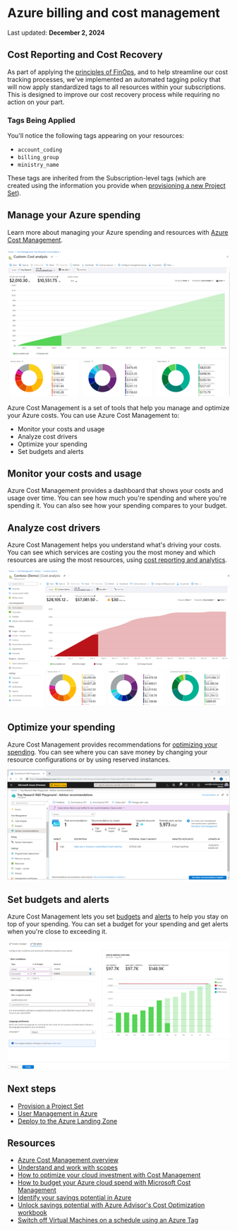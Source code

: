 # Azure billing and cost management

Last updated: **December 2, 2024**

## Cost Reporting and Cost Recovery

As part of applying the [principles of FinOps](https://www.finops.org/framework/principles/), and to help streamline our cost tracking processes, we've implemented an automated tagging policy that will now apply standardized tags to all resources within your subscriptions. This is designed to improve our cost recovery process while requiring no action on your part.

### Tags Being Applied

You'll notice the following tags appearing on your resources:

* `account_coding`
* `billing_group`
* `ministry_name`

These tags are inherited from the Subscription-level tags (which are created using the information you provide when [provisioning a new Project Set](../../welcome/provision-a-project-set.md)).

## Manage your Azure spending

Learn more about managing your Azure spending and resources with [Azure Cost Management](https://learn.microsoft.com/en-us/azure/cost-management-billing/costs/overview-cost-management).

![Azure Cost Management](../images/accumulated-costs-view.png "Azure Cost Management")

Azure Cost Management is a set of tools that help you manage and optimize your Azure costs. You can use Azure Cost Management to:

- Monitor your costs and usage
- Analyze cost drivers
- Optimize your spending
- Set budgets and alerts

## Monitor your costs and usage

Azure Cost Management provides a dashboard that shows your costs and usage over time. You can see how much you're spending and where you're spending it. You can also see how your spending compares to your budget.

## Analyze cost drivers

Azure Cost Management helps you understand what's driving your costs. You can see which services are costing you the most money and which resources are using the most resources, using [cost reporting and analytics](https://learn.microsoft.com/en-us/azure/cost-management-billing/costs/reporting-get-started).

!["Cost Analysis"](../images/cost-analysis.png "Cost Analysis")

## Optimize your spending

Azure Cost Management provides recommendations for [optimizing your spending](https://learn.microsoft.com/en-us/azure/cost-management-billing/costs/tutorial-acm-opt-recommendations). You can see where you can save money by changing your resource configurations or by using reserved instances.

!["Advisor Cost Optimization Recommendations"](../images/advisor-recommendations.png "Advisor Cost Optimization Recommendations")

## Set budgets and alerts

Azure Cost Management lets you set [budgets](https://learn.microsoft.com/en-us/azure/cost-management-billing/costs/tutorial-acm-create-budgets?tabs=psbudget) and [alerts](https://learn.microsoft.com/en-us/azure/cost-management-billing/costs/tutorial-acm-create-budgets?tabs=psbudget#configure-forecasted-budget-alerts) to help you stay on top of your spending. You can set a budget for your spending and get alerts when you're close to exceeding it.

!["Set Budget Alerts"](../images/budget-set-alert.png "Set Budget Alerts")

## Next steps

* [Provision a Project Set](../../welcome/provision-a-project-set.md)
* [User Management in Azure](../design-build-deploy/user-management.md)
* [Deploy to the Azure Landing Zone](../design-build-deploy/deploy-to-the-azure-landing-zone.md)

## Resources

* [Azure Cost Management overview](https://learn.microsoft.com/en-us/azure/cost-management-billing/costs/overview-cost-management)
* [Understand and work with scopes](https://learn.microsoft.com/en-us/azure/cost-management-billing/costs/understand-work-scopes)
* [How to optimize your cloud investment with Cost Management](https://learn.microsoft.com/en-us/azure/cost-management-billing/costs/cost-mgt-best-practices)
* [How to budget your Azure cloud spend with Microsoft Cost Management](https://techcommunity.microsoft.com/blog/finopsblog/how-to-budget-your-azure-cloud-spend-with-microsoft-cost-management/4153963)
* [Identify your savings potential in Azure](https://techcommunity.microsoft.com/blog/finopsblog/identify-your-savings-potential-in-azure/4131194)
* [Unlock savings potential with Azure Advisor's Cost Optimization workbook](https://techcommunity.microsoft.com/blog/finopsblog/unlock-savings-potential-with-azure-advisors-cost-optimization-workbook/4135863)
* [Switch off Virtual Machines on a schedule using an Azure Tag](https://techcommunity.microsoft.com/blog/coreinfrastructureandsecurityblog/switch-off-virtual-machines-on-a-schedule-using-an-azure-tag/4207182)
